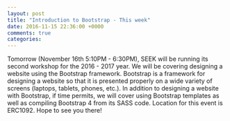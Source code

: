 ```yaml
---
layout: post
title: "Introduction to Bootstrap - This week"
date: 2016-11-15 22:36:00 +0000
comments: true
categories: 
---
```


Tomorrow \(November 16th 5:10PM - 6:30PM\), SEEK will be running its second workshop for the 2016 - 2017 year. We will be covering designing a
website using the Bootstrap framework. Bootstrap is a framework for designing a website so that it is presented properly on a wide variety of
screens \(laptops, tablets, phones, etc.\). In addition to designing a website with Bootstrap, if time permits, we will cover using Bootstrap
templates as well as compiling Bootstrap 4 from its SASS code. Location for this event is ERC1092.
Hope to see you there!




